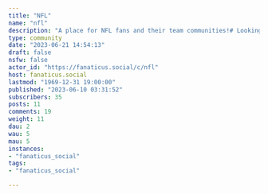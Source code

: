 ```yaml
---
title: "NFL" 
name: "nfl"
description: "A place for NFL fans and their team communities!# Looking for mods!"
type: community
date: "2023-06-21 14:54:13"
draft: false
nsfw: false
actor_id: "https://fanaticus.social/c/nfl"
host: fanaticus.social
lastmod: "1969-12-31 19:00:00"
published: "2023-06-10 03:31:52"
subscribers: 35
posts: 11
comments: 19
weight: 11
dau: 2
wau: 5
mau: 5
instances:
- "fanaticus_social"
tags: 
- "fanaticus_social"

---
```

